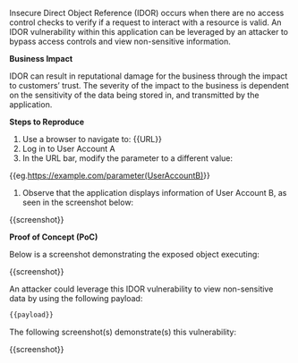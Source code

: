 Insecure Direct Object Reference (IDOR) occurs when there are no access control checks to verify if a request to interact with a resource is valid. An IDOR vulnerability within this application can be leveraged by an attacker to bypass access controls and view non-sensitive information.

**Business Impact**

IDOR can result in reputational damage for the business through the impact to customers’ trust. The severity of the impact to the business is dependent on the sensitivity of the data being stored in, and transmitted by the application.

**Steps to Reproduce**

1. Use a browser to navigate to: {{URL}}
1. Log in to User Account A
1. In the URL bar, modify the parameter to a different value:

{{eg.<https://example.com/parameter(UserAccountB)>}}

1. Observe that the application displays information of User Account B, as seen in the screenshot below:  

{{screenshot}}

**Proof of Concept (PoC)**

Below is a screenshot demonstrating the exposed object executing:

{{screenshot}}

An attacker could leverage this IDOR vulnerability to view non-sensitive data by using the following payload:  
  
``` bash
{{payload}}
```

The following screenshot(s) demonstrate(s) this vulnerability:

{{screenshot}}
